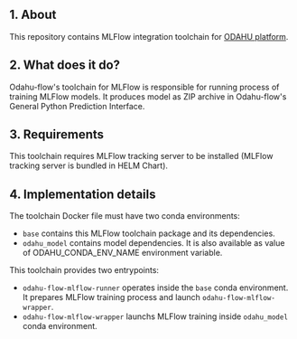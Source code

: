 ## 1. About

This repository contains MLFlow integration toolchain for [ODAHU platform](https://github.com/odahu/odahu-flow).

## 2. What does it do?

Odahu-flow's toolchain for MLFlow is responsible for running process of training MLFlow models. It produces model as ZIP archive in Odahu-flow's General Python Prediction Interface.

## 3. Requirements

This toolchain requires MLFlow tracking server to be installed (MLFlow tracking server is bundled in HELM Chart).

## 4. Implementation details

The toolchain Docker file must have two conda environments:
* `base` contains this MLFlow toolchain package and its dependencies.
* `odahu_model` contains model dependencies. It is also available as value of ODAHU_CONDA_ENV_NAME environment variable.


This toolchain provides two entrypoints:
* `odahu-flow-mlflow-runner` operates inside the `base` conda environment.
It prepares MLFlow training process and launch `odahu-flow-mlflow-wrapper`.
* `odahu-flow-mlflow-wrapper` launchs MLFlow training inside `odahu_model` conda environment.
